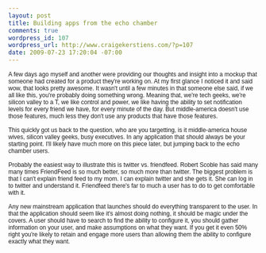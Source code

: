 ```yaml
--- 
layout: post
title: Building apps from the echo chamber
comments: true
wordpress_id: 107
wordpress_url: http://www.craigekerstiens.com/?p=107
date: 2009-07-23 17:20:04 -07:00
---
```

<p style="margin: 0.0px 0.0px 0.0px 0.0px; font: 12.0px Helvetica;">A few days ago myself and another were providing our thoughts and insight into a mockup that someone had created for a product they're working on. At my first glance I noticed it and said wow, that looks pretty awesome. It wasn't until a few minutes in that someone else said, if we all like this, you're probably doing something wrong. Meaning that, we're tech geeks, we're silicon valley to a T, we like control and power, we like having the ability to set notification levels for every friend we have, for every minute of the day. But middle-america doesn't use those features, much less they don't use any products that have those features.</p>
<p style="margin: 0.0px 0.0px 0.0px 0.0px; font: 12.0px Helvetica; min-height: 14.0px;"></p>
<p style="margin: 0.0px 0.0px 0.0px 0.0px; font: 12.0px Helvetica;">This quickly got us back to the question, who are you targetting, is it middle-america house wives, silicon valley geeks, busy executives. In any application that should always be your starting point. I'll likely have much more on this piece later, but jumping back to the echo chamber users.</p>
<p style="margin: 0.0px 0.0px 0.0px 0.0px; font: 12.0px Helvetica; min-height: 14.0px;"></p>
<p style="margin: 0.0px 0.0px 0.0px 0.0px; font: 12.0px Helvetica;">Probably the easiest way to illustrate this is twitter vs. friendfeed. Robert Scoble has said many many times FriendFeed is so much better, so much more than twitter. The biggest problem is that I can't explain friend feed to my mom. I can explain twitter and she gets it. She can log in to twitter and understand it. Friendfeed there's far to much a user has to do to get comfortable with it.</p>
<p style="margin: 0.0px 0.0px 0.0px 0.0px; font: 12.0px Helvetica; min-height: 14.0px;"></p>
<p style="margin: 0.0px 0.0px 0.0px 0.0px; font: 12.0px Helvetica;">Any new mainstream application that launches should do everything transparent to the user. In that the application should seem like it's almost doing nothing, it should be magic under the covers. A user should have to search to find the ability to configure it, you should gather information on your user, and make assumptions on what they want. If you get it even 50% right you're likely to retain and engage more users than allowing them the ability to configure exactly what they want.</p>
